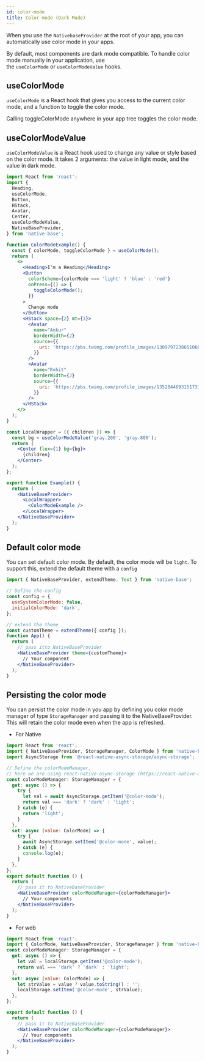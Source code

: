 ```yaml
---
id: color-mode
title: Color mode (Dark Mode)
---
```


When you use the `NativebaseProvider` at the root of your app, you can automatically use color mode in your apps.

By default, most components are dark mode compatible. To handle color mode manually in your application, use the `useColorMode` or `useColorModeValue` hooks.

## useColorMode

`useColorMode` is a React hook that gives you access to the current color mode, and a function to toggle the color mode.

Calling toggleColorMode anywhere in your app tree toggles the color mode.

## useColorModeValue

`useColorModeValue` is a React hook used to change any value or style based on the color mode. It takes 2 arguments: the value in light mode, and the value in dark mode.

```jsx isLive=true
import React from 'react';
import {
  Heading,
  useColorMode,
  Button,
  HStack,
  Avatar,
  Center,
  useColorModeValue,
  NativeBaseProvider,
} from 'native-base';

function ColorModeExample() {
  const { colorMode, toggleColorMode } = useColorMode();
  return (
    <>
      <Heading>I'm a Heading</Heading>
      <Button
        colorScheme={colorMode === 'light' ? 'blue' : 'red'}
        onPress={() => {
          toggleColorMode();
        }}
      >
        Change mode
      </Button>
      <HStack space={2} mt={3}>
        <Avatar
          name="Ankur"
          borderWidth={2}
          source={{
            uri: 'https://pbs.twimg.com/profile_images/1309797238651060226/18cm6VhQ_400x400.jpg',
          }}
        />
        <Avatar
          name="Rohit"
          borderWidth={2}
          source={{
            uri: 'https://pbs.twimg.com/profile_images/1352844693151731713/HKO7cnlW_400x400.jpg',
          }}
        />
      </HStack>
    </>
  );
}

const LocalWrapper = ({ children }) => {
  const bg = useColorModeValue('gray.200', 'gray.800');
  return (
    <Center flex={1} bg={bg}>
      {children}
    </Center>
  );
};

export function Example() {
  return (
    <NativeBaseProvider>
      <LocalWrapper>
        <ColorModeExample />
      </LocalWrapper>
    </NativeBaseProvider>
  );
}
```

## Default color mode

You can set default color mode. By default, the color mode will be `light`. To support this, extend the default theme with a `config`

```jsx
import { NativeBaseProvider, extendTheme, Text } from 'native-base';

// Define the config
const config = {
  useSystemColorMode: false,
  initialColorMode: 'dark',
};

// extend the theme
const customTheme = extendTheme({ config });
function App() {
  return (
    // pass itto NativeBaseProvider
    <NativeBaseProvider theme={customTheme}>
      // Your component
    </NativeBaseProvider>
  );
}
```

## Persisting the color mode

You can persist the color mode in you app by defining you color mode manager of type `StorageManager` and passing it to the NativeBaseProvider. This will retain the color mode even when the app is refreshed.

- For Native

```jsx
import React from 'react';
import { NativeBaseProvider, StorageManager, ColorMode } from 'native-base';
import AsyncStorage from '@react-native-async-storage/async-storage';

// Define the colorModeManager,
// here we are using react-native-async-storage (https://react-native-async-storage.github.io/async-storage/)
const colorModeManager: StorageManager = {
  get: async () => {
    try {
      let val = await AsyncStorage.getItem('@color-mode');
      return val === 'dark' ? 'dark' : 'light';
    } catch (e) {
      return 'light';
    }
  },
  set: async (value: ColorMode) => {
    try {
      await AsyncStorage.setItem('@color-mode', value);
    } catch (e) {
      console.log(e);
    }
  },
};
export default function () {
  return (
    // pass it to NativeBaseProvider
    <NativeBaseProvider colorModeManager={colorModeManager}>
      // Your components
    </NativeBaseProvider>
  );
}
```

- For web

```jsx
import React from 'react';
import { ColorMode, NativeBaseProvider, StorageManager } from 'native-base';
const colorModeManager: StorageManager = {
  get: async () => {
    let val = localStorage.getItem('@color-mode');
    return val === 'dark' ? 'dark' : 'light';
  },
  set: async (value: ColorMode) => {
    let strValue = value ? value.toString() : '';
    localStorage.setItem('@color-mode', strValue);
  },
};

export default function () {
  return (
    // pass it to NativeBaseProvider
    <NativeBaseProvider colorModeManager={colorModeManager}>
      // Your components
    </NativeBaseProvider>
  );
}
```
